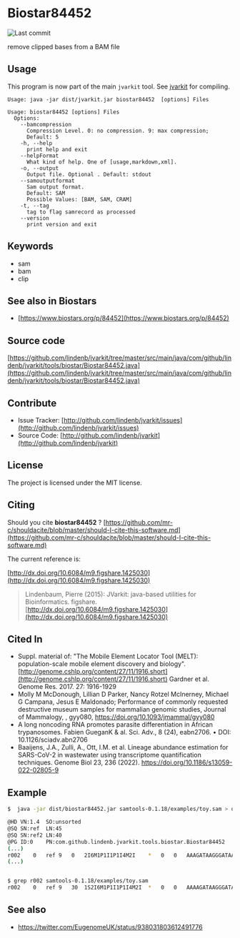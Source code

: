 # Biostar84452

![Last commit](https://img.shields.io/github/last-commit/lindenb/jvarkit.png)

remove clipped bases from a BAM file


## Usage


This program is now part of the main `jvarkit` tool. See [jvarkit](JvarkitCentral.md) for compiling.


```
Usage: java -jar dist/jvarkit.jar biostar84452  [options] Files

Usage: biostar84452 [options] Files
  Options:
    --bamcompression
      Compression Level. 0: no compression. 9: max compression;
      Default: 5
    -h, --help
      print help and exit
    --helpFormat
      What kind of help. One of [usage,markdown,xml].
    -o, --output
      Output file. Optional . Default: stdout
    --samoutputformat
      Sam output format.
      Default: SAM
      Possible Values: [BAM, SAM, CRAM]
    -t, --tag
      tag to flag samrecord as processed
    --version
      print version and exit

```


## Keywords

 * sam
 * bam
 * clip



## See also in Biostars

 * [https://www.biostars.org/p/84452](https://www.biostars.org/p/84452)


## Source code 

[https://github.com/lindenb/jvarkit/tree/master/src/main/java/com/github/lindenb/jvarkit/tools/biostar/Biostar84452.java](https://github.com/lindenb/jvarkit/tree/master/src/main/java/com/github/lindenb/jvarkit/tools/biostar/Biostar84452.java)


## Contribute

- Issue Tracker: [http://github.com/lindenb/jvarkit/issues](http://github.com/lindenb/jvarkit/issues)
- Source Code: [http://github.com/lindenb/jvarkit](http://github.com/lindenb/jvarkit)

## License

The project is licensed under the MIT license.

## Citing

Should you cite **biostar84452** ? [https://github.com/mr-c/shouldacite/blob/master/should-I-cite-this-software.md](https://github.com/mr-c/shouldacite/blob/master/should-I-cite-this-software.md)

The current reference is:

[http://dx.doi.org/10.6084/m9.figshare.1425030](http://dx.doi.org/10.6084/m9.figshare.1425030)

> Lindenbaum, Pierre (2015): JVarkit: java-based utilities for Bioinformatics. figshare.
> [http://dx.doi.org/10.6084/m9.figshare.1425030](http://dx.doi.org/10.6084/m9.figshare.1425030)


## Cited In

  * Suppl. material of: "The Mobile Element Locator Tool (MELT): population-scale mobile element discovery and biology". [http://genome.cshlp.org/content/27/11/1916.short](http://genome.cshlp.org/content/27/11/1916.short) Gardner et al. Genome Res. 2017. 27: 1916-1929 
  * Molly M McDonough, Lillian D Parker, Nancy Rotzel McInerney, Michael G Campana, Jesus E Maldonado; Performance of commonly requested destructive museum samples for mammalian genomic studies, Journal of Mammalogy, , gyy080, https://doi.org/10.1093/jmammal/gyy080
  * A long noncoding RNA promotes parasite differentiation in African trypanosomes. Fabien GueganK & al. Sci. Adv., 8 (24), eabn2706. • DOI: 10.1126/sciadv.abn2706
  * Baaijens, J.A., Zulli, A., Ott, I.M. et al. Lineage abundance estimation for SARS-CoV-2 in wastewater using transcriptome quantification techniques. Genome Biol 23, 236 (2022). https://doi.org/10.1186/s13059-022-02805-9

## Example

```bash
$  java -jar dist/biostar84452.jar samtools-0.1.18/examples/toy.sam > out.sam

@HD	VN:1.4	SO:unsorted
@SQ	SN:ref	LN:45
@SQ	SN:ref2	LN:40
@PG	ID:0	PN:com.github.lindenb.jvarkit.tools.biostar.Biostar84452	VN:b5ebf67dd2926d8a6afadb4d1e36a4959508057f	CL:samtools-0.1.18/examples/toy.sam
(...)
r002	0	ref	9	0	2I6M1P1I1P1I4M2I	*	0	0	AAAGATAAGGGATAAA	*
(...)


$ grep r002 samtools-0.1.18/examples/toy.sam
r002	0	ref	9	30	1S2I6M1P1I1P1I4M2I	*	0	0	AAAAGATAAGGGATAAA	*

```
## See also

* https://twitter.com/EugenomeUK/status/938031803612491776


